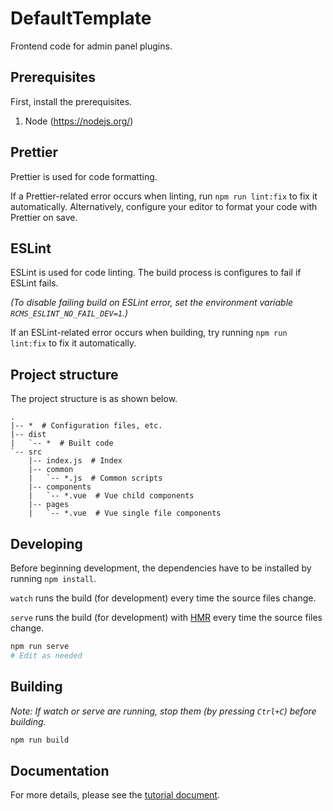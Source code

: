 # DefaultTemplate

Frontend code for admin panel plugins.

## Prerequisites

First, install the prerequisites.

1. Node (<https://nodejs.org/>)

## Prettier

Prettier is used for code formatting.

If a Prettier-related error occurs when linting, run `npm run lint:fix` to fix it automatically.
Alternatively, configure your editor to format your code with Prettier on save.

## ESLint

ESLint is used for code linting.
The build process is configures to fail if ESLint fails.

_(To disable failing build on ESLint error, set the environment variable `RCMS_ESLINT_NO_FAIL_DEV=1`.)_

If an ESLint-related error occurs when building, try running `npm run lint:fix` to fix it automatically.

## Project structure

The project structure is as shown below.

```
.
|-- *  # Configuration files, etc.
|-- dist
|   `-- *  # Built code
`-- src
    |-- index.js  # Index
    |-- common
    |   `-- *.js  # Common scripts
    |-- components
    |   `-- *.vue  # Vue child components
    |-- pages
    |   `-- *.vue  # Vue single file components
```

## Developing

Before beginning development, the dependencies have to be installed by running `npm install`.

`watch` runs the build (for development) every time the source files change.

`serve` runs the build (for development) with [HMR](https://webpack.js.org/concepts/hot-module-replacement/) every time the source files change.

```sh
npm run serve
# Edit as needed
```

## Building

_Note: If watch or serve are running, stop them (by pressing `Ctrl+C`) before building._

```sh
npm run build
```

## Documentation

For more details, please see the [tutorial document](https://kuroco.app/ja/docs/tutorials/apply-vue-to-a-kuroco-management-screen-with-the-plugin/).
